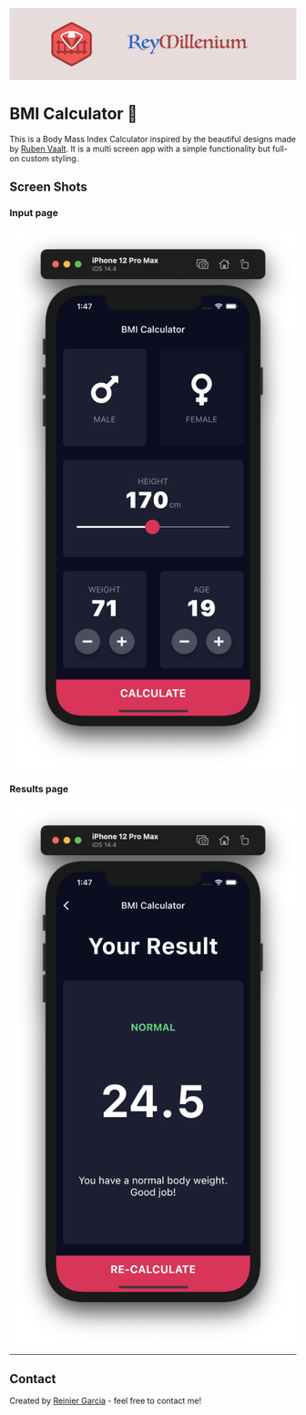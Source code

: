 ![Rey Millenium Banner](https://github.com/reymillenium/images/blob/master/reymillenium_banner_800x200.png)

# BMI Calculator 💪

This is a Body Mass Index Calculator inspired by the beautiful designs made by [Ruben Vaalt](https://dribbble.com/shots/4585382-Simple-BMI-Calculator). It is a multi screen app with a simple functionality but full-on custom styling.

## Screen Shots

### Input page
![Example screenshot](https://github.com/reymillenium/images/blob/master/my_projects/14_BMICalculator/01.png)

### Results page
![Example screenshot](https://github.com/reymillenium/images/blob/master/my_projects/14_BMICalculator/02.png)

***
## Contact
Created by [Reinier Garcia](https://reiniergarcia.dev/) - feel free to contact me!